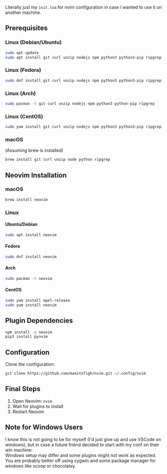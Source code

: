 Literally just my `init.lua` for nvim configuration in case I wanted to use it on another machine.
## Prerequisites

### Linux (Debian/Ubuntu)
```bash
sudo apt update
sudo apt install git curl unzip nodejs npm python3 python3-pip ripgrep
```

### Linux (Fedora)
```bash
sudo dnf install git curl unzip nodejs npm python3 python3-pip ripgrep
```

### Linux (Arch)
```bash
sudo pacman -S git curl unzip nodejs npm python3 python-pip ripgrep
```

### Linux (CentOS)
```bash
sudo yum install git curl unzip nodejs npm python3 python3-pip ripgrep
```

### macOS
(Assuming brew is installed)
```bash
brew install git curl unzip node python ripgrep
```

## Neovim Installation

### macOS 
```bash
brew install neovim
```

### Linux
#### Ubuntu/Debian
```bash
sudo apt install neovim
```
#### Fedora
```bash
sudo dnf install neovim
```
#### Arch
```bash
sudo pacman -S neovim
```
#### CentOS
```bash
sudo yum install epel-release
sudo yum install neovim
```

## Plugin Dependencies
```bash
npm install -g neovim
pip3 install pynvim
```

## Configuration
Clone the configuration:
```bash
git clone https://github.com/manitofigh/nvim.git ~/.config/nvim
```

## Final Steps

1. Open Neovim: `nvim`
2. Wait for plugins to install
3. Restart Neovim

## Note for Windows Users

I know this is not going to be for myself (I'd just give up and use VSCode on windows), but in case a future friend decided to start with my conf on their win machine:
</br>
Windows setup may differ and some plugins might not work as expected. You are probably better off using cygwin and some package manager for windows like scoop or chocolatey.
